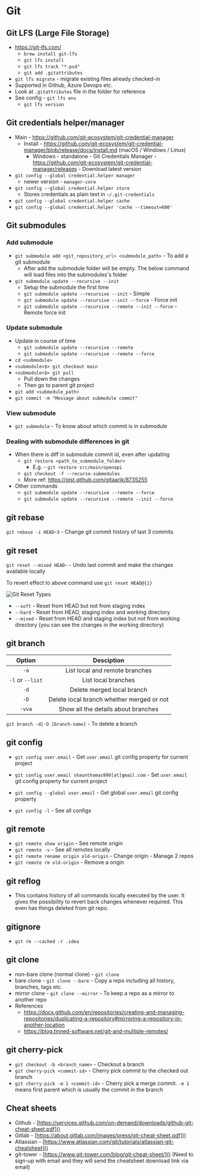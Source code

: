 # Git

## Git LFS (Large File Storage)
* https://git-lfs.com/
  * `brew install git-lfs`
  * `git lfs install`
  * `git lfs track "*.psd"`
  * `git add .gitattributes`
 * `git lfs migrate` - migrate existing files already checked-in
 * Supported in Github, Azure Devops etc.
 * Look at `.gitattributes` file in the folder for reference
 * See config - `git lfs env`
   * `git lfs version`
## Git credentials helper/manager

* Main - https://github.com/git-ecosystem/git-credential-manager
  * Install - https://github.com/git-ecosystem/git-credential-manager/blob/release/docs/install.md (macOS / Windows / Linux)
    * Windows - standalone - Git Credentials Manager - https://github.com/git-ecosystem/git-credential-manager/releases - Download latest version
* `git config --global credential.helper manager`
  * newer version - `manager-core` 
* `git config --global credential.helper store`
  * Stores credentials as plain text in `~/.git-credentials` 
* `git config --global credential.helper cache`
* `git config --global credential.helper 'cache --timeout=600'`

## Git submodules

### Add submodule
* `git submodule add <git_repository_url> <submodule_path>` - To add a git submodule
  - After add the submodule folder will be empty. The below command will load files into the submodules's folder
* `git submodule update --recursive --init`
  - Setup the submodule the first time
  - `git submodule update --recursive --init` - Simple
  - `git submodule update --recursive --init --force` - Force init
  - `git submodule update --recursive --remote --init --force` - Remote force init

### Update submodule
* Update in course of time
  * `git submodule update --recursive --remote`
  * `git submodule update --recursive --remote --force`
* `cd <submodule>`
* `<submodule>$> git checkout main`
* `<submodule>$> git pull`
    - Pull down the changes
    - Then go to parent git project
* `git add <submodule_path>`
* `git commit -m "Message about submodule commit"`

### View submodule
* `git submodule` - To know about which commit is in submodule
  
### Dealing with submodule differences in git
* When there is diff in submodule commit id, even after updating
  * `git restore <path_to_submodule_folder>`
    * E.g. - `git restore src/main/openapi`
  * `git checkout -f --recurse-submodules`
  * More ref: https://gist.github.com/gitaarik/8735255
* Other commands
  * `git submodule update --recursive --remote --force`
  * `git submodule update --recursive --remote --init --force` 

## git rebase

`git rebase -i HEAD~3` - Change git commit history of last 3 commits

## git reset

`git reset --mixed HEAD~` - Undo last commit and make the changes available locally

To revert effect to above command use `git reset HEAD@{1}`

![Git Reset Types](https://itknowledgeexchange.techtarget.com/coffee-talk/files/2023/08/git-reset.png)

* `--soft` - Reset from HEAD but not from staging index
* `--hard` - Reset from HEAD, staging index and working directory
* `--mixed` - Reset from HEAD and staging index but not from working directory (you can see the changes in the working directory)

## git branch

| Option | Desciption |
|:---:|:---:|
| `-a` | List local and remote branches |
| `-l` or `--list` | List local branches |
| `-d` | Delete merged local branch |
| `-D` | Delete local branch whether merged or not |
| `-vva` | Show all the details about branches |

`git branch -d|-D [branch-name]` - To delete a branch

## git config

* `git config user.email` - Get `user.email` git config property for current project
* `git config user.email shaunthomas999[at]gmail.com` - Set `user.email` git config property for current project
* `git config --global user.email` - Get global `user.email` git config property

* `git config -l` - See all configs

## git remote

* `git remote show origin` - See remote origin
* `git remote -v` - See all remotes locally
* `git remote rename origin old-origin` - Change origin - Manage 2 repos
* `git remote rm old-origin` - Remove a origin

## git reflog

* This contains history of all commands locally executed by the user. It gives the possibility to revert back changes whenever required. This even has things deleted from git repo.

## gitignore

* `git rm --cached -r .idea`

## git clone

* non-bare clone (normal clone) - `git clone`
* bare clone - `git clone --bare` - Copy a repo including all history, branches, tags etc.
* mirror clone - `git clone --mirror` - To keep a repo as a mirror to another repo
* References
  * https://docs.github.com/en/repositories/creating-and-managing-repositories/duplicating-a-repository#mirroring-a-repository-in-another-location
  * https://blog.tinned-software.net/git-and-multiple-remotes/

## git cherry-pick

* `git checkout -b <branch_name>` - Checkout a branch
* `git cherry-pick <commit-id>` - Cherry pick commit to the checked out branch
* `git cherry-pick -m 1 <commit-id>` - Cherry pick a merge commit. `-m 1` means first parent which is usually the commit in the branch

## Cheat sheets

* Github - [https://services.github.com/on-demand/downloads/github-git-cheat-sheet.pdf]()
* Gitlab - [https://about.gitlab.com/images/press/git-cheat-sheet.pdf]()
* Atlassian - [https://www.atlassian.com/git/tutorials/atlassian-git-cheatsheet]()
* git-tower -  [https://www.git-tower.com/blog/git-cheat-sheet/]() (Need to sign-up with email and they will send the cheatsheet download link via email)
